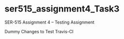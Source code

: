 # ser515_assignment4_Task3
SER-515 Assignment 4 – Testing Assignment 


Dummy Changes to Test Travis-CI 


